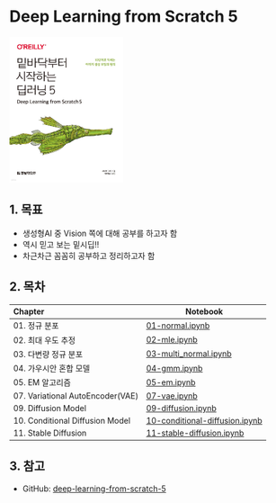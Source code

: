 # Deep Learning from Scratch 5

<img src="./cover.jpeg" width="40%">

## 1. 목표

- 생성형AI 중 Vision 쪽에 대해 공부를 하고자 함
- 역시 믿고 보는 밑시딥!!
- 차근차근 꼼꼼히 공부하고 정리하고자 함

## 2. 목차

| Chapter       | Notebook                                                     |
| :------------ | ------------------------------------------------------------ |
| 01. 정규 분포 | [01-normal.ipynb](https://github.com/ExcelsiorCJH/dl-from-scratch-5/blob/main/notebooks/01-normal.ipynb) |
| 02. 최대 우도 추정 | [02-mle.ipynb](https://github.com/ExcelsiorCJH/dl-from-scratch-5/blob/main/notebooks/02-mle.ipynb) |
| 03. 다변량 정규 분포 | [03-multi_normal.ipynb](https://github.com/ExcelsiorCJH/dl-from-scratch-5/blob/main/notebooks/03-multi_normal.ipynb) |
| 04. 가우시안 혼합 모델 | [04-gmm.ipynb](https://github.com/ExcelsiorCJH/dl-from-scratch-5/blob/main/notebooks/04-gmm.ipynb) |
| 05. EM 알고리즘 | [05-em.ipynb](https://github.com/ExcelsiorCJH/dl-from-scratch-5/blob/main/notebooks/05-em.ipynb) |
| 07. Variational AutoEncoder(VAE) | [07-vae.ipynb](https://github.com/ExcelsiorCJH/dl-from-scratch-5/blob/main/notebooks/07-vae.ipynb) |
| 09. Diffusion Model | [09-diffusion.ipynb](https://github.com/ExcelsiorCJH/dl-from-scratch-5/blob/main/notebooks/09-diffusion.ipynb) |
| 10. Conditional Diffusion Model | [10-conditional-diffusion.ipynb](https://github.com/ExcelsiorCJH/dl-from-scratch-5/blob/main/notebooks/10-diffusion2.ipynb) |
| 11. Stable Diffusion | [11-stable-diffusion.ipynb](https://github.com/ExcelsiorCJH/dl-from-scratch-5/blob/main/notebooks/11-stable_diffusion.ipynb) |



## 3. 참고

- GitHub: [deep-learning-from-scratch-5](https://github.com/WegraLee/deep-learning-from-scratch-5)
